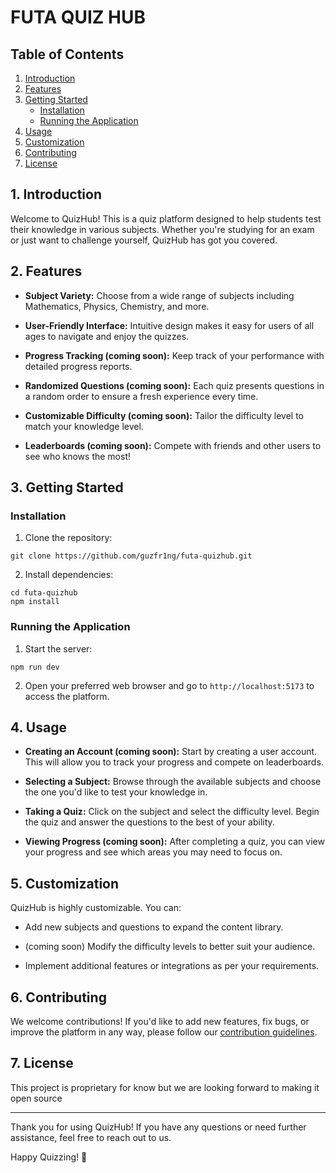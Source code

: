 # FUTA QUIZ HUB

## Table of Contents
1. [Introduction](#introduction)
2. [Features](#features)
3. [Getting Started](#getting-started)
    - [Installation](#installation)
    - [Running the Application](#running-the-application)
4. [Usage](#usage)
5. [Customization](#customization)
6. [Contributing](#contributing)
7. [License](#license)

## 1. Introduction <a name="introduction"></a>

Welcome to QuizHub! This is a quiz platform designed to help students test their knowledge in various subjects. Whether you're studying for an exam or just want to challenge yourself, QuizHub has got you covered.

## 2. Features <a name="features"></a>

- **Subject Variety:** Choose from a wide range of subjects including Mathematics, Physics, Chemistry, and more.

- **User-Friendly Interface:** Intuitive design makes it easy for users of all ages to navigate and enjoy the quizzes.

- **Progress Tracking (coming soon):** Keep track of your performance with detailed progress reports.

- **Randomized Questions (coming soon):** Each quiz presents questions in a random order to ensure a fresh experience every time.

- **Customizable Difficulty (coming soon):** Tailor the difficulty level to match your knowledge level.

- **Leaderboards (coming soon):** Compete with friends and other users to see who knows the most!

## 3. Getting Started <a name="getting-started"></a>

### Installation <a name="installation"></a>

1. Clone the repository:

```
git clone https://github.com/guzfr1ng/futa-quizhub.git
```

2. Install dependencies:

```
cd futa-quizhub
npm install
```

### Running the Application <a name="running-the-application"></a>

1. Start the server:

```
npm run dev
```

2. Open your preferred web browser and go to `http://localhost:5173` to access the platform.

## 4. Usage <a name="usage"></a>

- **Creating an Account (coming soon):** Start by creating a user account. This will allow you to track your progress and compete on leaderboards.

- **Selecting a Subject:** Browse through the available subjects and choose the one you'd like to test your knowledge in.

- **Taking a Quiz:** Click on the subject and select the difficulty level. Begin the quiz and answer the questions to the best of your ability.

- **Viewing Progress (coming soon):** After completing a quiz, you can view your progress and see which areas you may need to focus on.

## 5. Customization <a name="customization"></a>

QuizHub is highly customizable. You can:

- Add new subjects and questions to expand the content library.

-  (coming soon) Modify the difficulty levels to better suit your audience.

- Implement additional features or integrations as per your requirements.

## 6. Contributing <a name="contributing"></a>

We welcome contributions! If you'd like to add new features, fix bugs, or improve the platform in any way, please follow our [contribution guidelines](CONTRIBUTING.md).

## 7. License <a name="license"></a>

[//]: # (This project is licensed under the [MIT License]&#40;LICENSE.md&#41;. See the LICENSE.md file for details.)

This project is proprietary for know but we are looking forward to making it open source

---

Thank you for using QuizHub! If you have any questions or need further assistance, feel free to reach out to us.

Happy Quizzing! 🎉